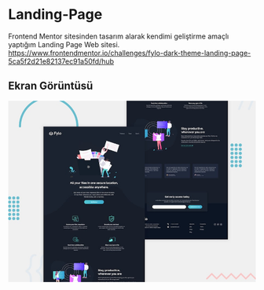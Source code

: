 # Landing-Page
Frontend  Mentor sitesinden tasarım alarak kendimi geliştirme amaçlı yaptığım Landing Page Web sitesi.
https://www.frontendmentor.io/challenges/fylo-dark-theme-landing-page-5ca5f2d21e82137ec91a50fd/hub

## Ekran Görüntüsü

![Ekran Görüntüsü](desktop-preview.jpg)
